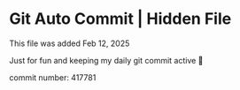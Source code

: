 # Git Auto Commit | Hidden File

This file was added Feb 12, 2025

Just for fun and keeping my daily git commit active 🤪

commit number: 417781

